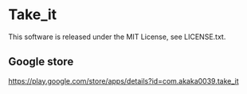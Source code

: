 # Take_it

This software is released under the MIT License, see LICENSE.txt.

## Google store

https://play.google.com/store/apps/details?id=com.akaka0039.take_it
